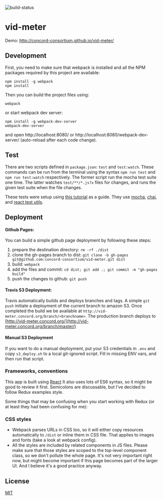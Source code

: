 ![build-status](https://travis-ci.org/concord-consortium/vid-meter.svg?branch=master)

# vid-meter

Demo: http://concord-consortium.github.io/vid-meter/

## Development

First, you need to make sure that webpack is installed and all the NPM packages required by this project are available:

```
npm install -g webpack
npm install
```
Then you can build the project files using:
```
webpack
```
or start webpack dev server:
```
npm install -g webpack-dev-server 
webpack-dev-server
```
and open http://localhost:8080/ or http://localhost:8080/webpack-dev-server/ (auto-reload after each code change).

## Test
There are two scripts defined in `package.json`: `test` and `test:watch`.  These commands can be run from the terminal using the syntax `npm run test` and `npm run test:watch` respectively. The former script run the mocha test suite one time. The latter watches `test/**/*.js?x` files for changes, and runs the given test suite when the file changes.

 These tests were setup using [this tutorial](http://teropa.info/blog/2015/09/10/full-stack-redux-tutorial.html#unit-testing-support) as a guide.  They use [mocha](https://mochajs.org/), [chai](http://chaijs.com/api/bdd/), and [react test utils](https://facebook.github.io/react/docs/test-utils.html).

## Deployment

#### Github Pages:
You can build a simple github page deployment by following these steps:
1. prepare the destination directory: `rm -rf ./dist`
1. clone the gh-pages branch to dist: `git clone -b gh-pages git@github.com:concord-consortium/vid-meter.git dist`
1. build: `webpack`
1. add the files and commit: `cd dist; git add .; git commit -m "gh-pages build"`
1. push the changes to github: `git push`

#### Travis S3 Deployment:
Travis automatically builds and deploys branches and tags. A simple `git push` initiate a deployment of the current branch to amazon S3. Once completed the build we be available at `http://vid-meter.concord.org/branch/<branchname>`.  The production branch deploys to [http://vid-meter.concord.org/](http://vid-meter.concord.org/branch/master/)

#### Manual S3 Deployment
If you want to do a manual deployment, put your S3 credentials in `.env` and copy `s3_deploy.sh` to a local git-ignored script. Fill in missing ENV vars, and then run that script.


### Frameworks, conventions

This app is built using [React](https://facebook.github.io/react/)
It also uses lots of ES6 syntax, so it might be good to review it first. Semicolons are discussable, but I've decided to follow Redux examples style.

Some things that may be confusing when you start working with Redux (or at least they had been confusing for me):


### CSS styles

* Webpack parses URLs in CSS too, so it will either copy resources automatically to `/dist` or inline them in CSS file. That applies to images and fonts (take a look at webpack config).
* All the styles are included by related components in JS files. Please make sure that those styles are scoped to the top-level component class, so we don't pollute the whole page. It's not very important right now, but might become important if this page becomes part of the larger UI. And I believe it's a good practice anyway.


## License

[MIT](https://github.com/concord-consortium/grasp-seasons/blob/master/LICENSE)
